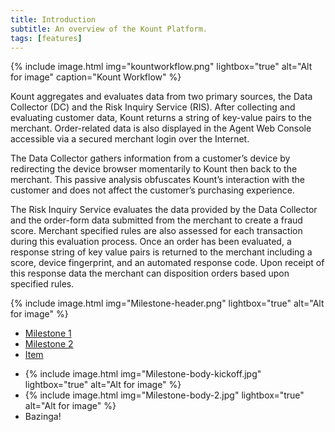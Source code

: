 ```yaml
---
title: Introduction 
subtitle: An overview of the Kount Platform.
tags: [features]
---
```


{% include image.html img="kountworkflow.png" lightbox="true" alt="Alt for image" caption="Kount Workflow" %}

Kount aggregates and evaluates data from two primary sources, the Data Collector (DC) and the Risk Inquiry Service (RIS). After collecting and evaluating customer data, Kount returns a string of key-value pairs to the merchant. Order-related data is also displayed in the Agent Web Console accessible via a secured merchant login over the Internet.

The Data Collector gathers information from a customer’s device by redirecting the device browser momentarily to Kount then back to the merchant. This passive analysis obfuscates Kount’s interaction with the customer and does not affect the customer’s purchasing experience.

The Risk Inquiry Service evaluates the data provided by the Data Collector and the order-form data submitted from the merchant to create a fraud score. Merchant specified rules are also assessed for each transaction during this evaluation process. Once an order has been evaluated, a response string of key value pairs is returned to the merchant including a score, device fingerprint, and an automated response code. Upon receipt of this response data the merchant can disposition orders based upon specified rules.

{% include image.html img="Milestone-header.png" lightbox="true" alt="Alt for image" %}

<ul class="uk-subnav uk-tab uk-subnav-pill uk-flex-center" uk-switcher>
    <li><a href="#">Milestone 1</a></li>
    <li><a href="#">Milestone 2</a></li>
    <li><a href="#">Item</a></li>
</ul>

<ul class="uk-switcher uk-margin">
    <li>{% include image.html img="Milestone-body-kickoff.jpg" lightbox="true" alt="Alt for image" %}</li>
    <li>{% include image.html img="Milestone-body-2.jpg" lightbox="true" alt="Alt for image" %}</li>
    <li>Bazinga!</li>
</ul>
